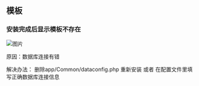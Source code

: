 ## 模板

### 安装完成后显示模板不存在

![图片](https://dn-coding-net-production-pp.qbox.me/74da5be5-977a-4573-8621-53a739d69a55.png) 

原因：数据库连接有错

解决办法：
删除app/Common/dataconfig.php 重新安装 或者 在配置文件里填写正确数据库连接信息